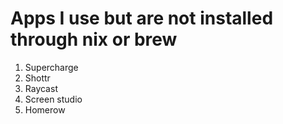 # Apps I use but are not installed through nix or brew

1. Supercharge
2. Shottr
3. Raycast
4. Screen studio
5. Homerow
